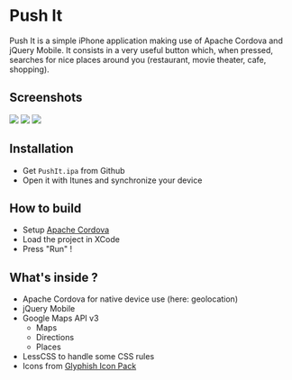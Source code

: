 Push It
=======

Push It is a simple iPhone application making use of Apache Cordova and jQuery Mobile.
It consists in a very useful button which, when pressed, searches for nice places around you (restaurant, movie theater, cafe, shopping).

Screenshots
-----------

![](http://lois.di-qual.net/files/pushit/welcome_.png)  ![](http://lois.di-qual.net/files/pushit/list_.png)  ![](http://lois.di-qual.net/files/pushit/map_.png)

Installation
------------

 * Get `PushIt.ipa` from Github
 * Open it with Itunes and synchronize your device

How to build
------------

 * Setup [Apache Cordova](http://incubator.apache.org/cordova/)
 * Load the project in XCode
 * Press "Run" !

What's inside ?
---------------

 * Apache Cordova for native device use (here: geolocation)
 * jQuery Mobile
 * Google Maps API v3
   * Maps
   * Directions
   * Places
 * LessCSS to handle some CSS rules
 * Icons from [Glyphish Icon Pack](http://glyphish.com/)